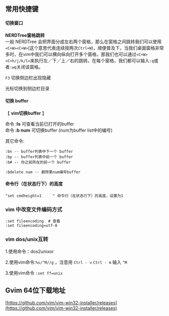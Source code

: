 ## 常用快捷键

#### 切换窗口



**NERDTree窗格跳转**  
一般 NERDTree 会把界面分成左右两个窗格，那么在窗格之间跳转我们可以使用`<C+W><C+W>`(这个意思代表连续按两次`Ctrl+W`)，顺便普及下，当我们桌面窗格非常多时，在vim中我们可以横向纵向打开多个窗格，那我们也可以通过`<C+W><C+h/j/k/l>`来执行左／下／上／右的跳转。在每个窗格，我们都可以输入`:q`或者`:wq`关闭该窗格。

`F3` 切换侧边栏出现隐藏

光标切换到侧边栏目录 

#### 切换 buffer


【 **vim切换buffer** 】

命令 **:ls** 可查看当前已打开的buffer   
命令 **:b num** 可切换buffer (num为buffer list中的编号)   
  
其它命令:   

    :bn -- buffer列表中下一个 buffer   
    :bp -- buffer列表中前一个 buffer   
    :b# -- 你之前所在的前一个 buffer

    :bdelete num -- 删除第num编号buffer

####  命令行（在状态行下）的高度

    "set cmdheight=1     " 命令行（在状态行下）的高度，设置为1  


### vim 中改变文件编码方式

    :set fileencoding  # 查看
    :set fileencoding=utf-8

### vim dos/unix互转

1.使用命令：dos2unixor

2.使用vim命令:`%s/^M//g` ，注意用 `Ctrl - v`  `Ctrl - m` 输入 `^M`

3.使用vim命令 `:set ff=unix`


## Gvim 64位下载地址

[https://github.com/vim/vim-win32-installer/releases](https://github.com/vim/vim-win32-installer/releases)